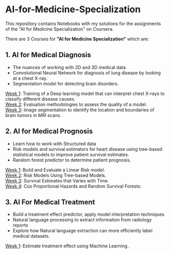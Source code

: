 # AI-for-Medicine-Specialization
This repository contains Notebooks with my solutions for the assignments of the "AI for Medicine Specialization" on Coursera.

There are 3 Courses for **"AI for Medicine Specialization"** which are:
## 1. AI for Medical Diagnosis
   - The nuances of working with 2D and 3D medical data
   - Convolutional Neural Network for diagnosis of lung disease by looking at a chest X-ray.
   - Segmentation model for detecting brain disorders.

[Week 1](https://github.com/JKWalleiee/AI-for-Medicine-Specialization/tree/master/AI%20for%20Medical%20Diagnosis/Week_1): Training of a Deep learning model that can interpret chest X-rays to classify different disease causes.<br>
[Week 2](https://github.com/JKWalleiee/AI-for-Medicine-Specialization/tree/master/AI%20for%20Medical%20Diagnosis/Week_2): Evaluation methodologies to assess the quality of a model.<br>
[Week 3](https://github.com/JKWalleiee/AI-for-Medicine-Specialization/tree/master/AI%20for%20Medical%20Diagnosis/Week_3): Image segmentation to identify the location and boundaries of brain tumors in MRI scans.<br>

## 2. AI for Medical Prognosis
   - Learn how to work with Structured data
   - Risk models and survival estimators for heart disease using tree-based statistical models to improve patient survival estimates. 
   - Random forest predictor to determine patient prognosis.
 
[Week 1](https://github.com/JKWalleiee/AI-for-Medicine-Specialization/tree/master/AI%20for%20Medical%20Prognosis/Week_1): Build and Evaluate a Linear Risk model.<br>
[Week 2](https://github.com/JKWalleiee/AI-for-Medicine-Specialization/tree/master/AI%20for%20Medical%20Prognosis/Week_2): Risk Models Using Tree-based Models.<br>
[Week 3](https://github.com/JKWalleiee/AI-for-Medicine-Specialization/tree/master/AI%20for%20Medical%20Prognosis/Week_3): Survival Estimates that Varies with Time.<br>
[Week 4](https://github.com/JKWalleiee/AI-for-Medicine-Specialization/tree/master/AI%20for%20Medical%20Prognosis/Week_4): Cox Proportional Hazards and Random Survival Forests.<br>

## 3. AI For Medical Treatment
   - Build a treatment effect predictor, apply model interpretation techniques
   - Natural language processing to extract information from radiology reports
   - Explore how Natural language extraction can more efficiently label medical datasets.

[Week 1](https://github.com/JKWalleiee/AI-for-Medicine-Specialization/tree/master/Ai%20for%20Medical%20Treatment/Week_1): Estimate treatment effect using Machine Learning .<br>


